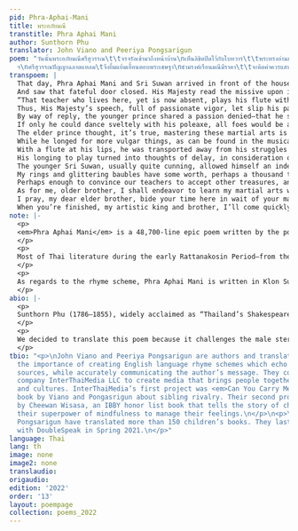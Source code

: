 ```yaml
---
pid: Phra-Aphai-Mani
title: พระอภัยมณี
transtitle: Phra Aphai Mani
author: Sunthorn Phu
translator: John Viano and Peeriya Pongsarigun
poem: "วันนั้นพระอภัยมณีศรีสุวรรณ\t\tจรจรัลเข้ามาถึงหน้าบ้าน\nเห็นลิขิตปิดไว้กับใบทวาร\t\tพระทรงอ่านแจ้งจิตในกิจจา\nอันท่านครูอยู่ตึกตำแหน่งนี้\t\tฝีปากปี่เป่าเสนาะเพราะหนักหนา\nจึงดำรัสตรัสแก่ยา\t\t\tอันวิชาสิ่งนี้พี่ชอบใจ\nอนุชาว่าการกลศึก\t\t\tน้องนี้นึกรักมาแต่ไหนไหน\nถ้าเรียนรู้รำกระบองได้ว่องไว\tจะชิงชัยข้าศึกไม่นึกเกรง\nพระเชษฐาว่าจริงแล้วเจ้าพี่\t\tวิชามีแล้วใครไม่ข่มเหง\nแต่ใจพี่นี้รักทางนักเลง\t\t\tหมายว่าเพลงดนตรีนี้ดีจริง\nถึงการเล่นเป็นที่ประโลมโลก\tได้ดับโศกสูญหายทั้งชายหญิง\nแต่ขัดสนจนจิตคิดประวิง\t\tด้วยทรัพย์สิ่งหนึ่งนี้ไม่มีมา
  ฯ\nศรีสุวรรณปัญญาฉลาดแหลม\tจึงยิ้มแย้มเยื้อนตอบพระเชษฐา\nธำมรงค์เรือนมณีมีราคา\t\tจะคิดค่าควรแสนตำลึงทอง\nพอบูชาอาจารย์เอาต่างทรัพย์\tเห็นจะรับสอนสั่งเราทั้งสอง\nอันตัวน้องนี้จะอยู่ด้วยครูกระบอง\tหัดให้คล่องเชี่ยวชาญชำนาญดี\nขอพระองค์จงเสด็จไปท้ายบ้าน\tอยู่ศึกษาอาจารย์ข้างดีดสี\nครั้นเสร็จสมปรารถนาไม่ช้าที\tจะตามพี่ไปหาที่อาจารย์"
transpoem: |
  That day, Phra Aphai Mani and Sri Suwan arrived in front of the house
  And saw that fateful door closed. His Majesty read the missive upon it, proving it is the house of a musical maestro.
  “That teacher who lives here, yet is now absent, plays his flute with sonorousness equal to his seriousness.”
  Thus, His Majesty’s speech, full of passionate vigor, let slip his passion for the musical arts.
  By way of reply, the younger prince shared a passion denied­—that he should deign to learn the art of war.
  If only he could dance sveltely with his poleaxe, all foes would be at his fearless mercy.
  The elder prince thought, it’s true, mastering these martial arts is a virtue unassailable.
  While he longed for more vulgar things, as can be found in the musical arts, the old master’s song crept into his heart.
  With a flute at his lips, he was transported away from his struggles as notions of manliness and womanliness faded into the musical void.
  His longing to play turned into thoughts of delay, in consideration of what treasure he needed to pay to learn to make song.
  The younger Sri Suwan, usually quite cunning, allowed himself an indelicate grin in answer to his elder brother.
  My rings and glittering baubles have some worth, perhaps a thousand talent-weights of gold—
  Perhaps enough to convince our teachers to accept other treasures, and accept us as students both.
  As for me, older brother, I shall endeavor to learn my martial arts well to master my poleaxe professionally.
  I pray, my dear elder brother, bide your time here in wait of your maestro.
  When you’re finished, my artistic king and brother, I’ll come quickly to meet you here at your maestro’s place.
note: |-
  <p>
  <em>Phra Aphai Mani</em> is a 48,700-line epic poem written by the poet Sunthorn Phu between 1821 and 1845. The male protagonist of the poem is Phra Aphai Mani, a keen musician who plays the flute. Nineteenth-century Thai literature was often centered on male warrior figures known for their martial prowess. For example, <em>I-nao</em>, written during the early Rattanakosin Period, portrays the titular protagonist as an expert in the use of daggers. <em>Kraithong</em> by King Rama II is about a hero who kills crocodiles. <em>Khobut</em>, written by Sunthorn Phu during the reign of King Rama I, is about Kobut, the son of the Sun, who has special power to resurrect the dead. <em>Singha Krai Phop</em>, also written by Sunthorn Phu during the reign of King Rama II and III, is about a child raised by a giant demon who drinks milk from a lion during infancy.
  </p>
  <p>
  Most of Thai literature during the early Rattanakosin Period—from the reign of King Rama to that of King Rama IV—was written by or for the monarchy. Therefore, the masculine stereotype was emphasized to glorify the King’s power. Male characters were usually heroes and warriors who protected their kingdom. <em>Phra Aphai Mani</em> is different. Originally, Sunthorn Phu wrote the poem due to financial issues, as he was imprisoned after injuring a high-ranking officer. He had the freedom to break such stereotypes. He depicted Phra Aphai Mani as a musician who does not have any superpowers or martial skills. He uses his musical mastery to charm and flirt with women. He is not a fighter and is rather sentimental. In fact, Phra Aphai Mani echoes the personality of Sunthorn Phu himself in many ways. For instance, Sunthorn Phu was famously known as an alcoholic who, when drunk, followed his feelings and passions rather than rationality. Sunthorn Phu was also an incorrigible flirt and had two wives and numerous lovers. In much the same way, Phra Aphai Mani has five wives.
  </p>
  <p>
  As regards to the rhyme scheme, Phra Aphai Mani is written in Klon Suphap. Each line consists of seven to nine syllables. Each stanza has two lines and each line is divided into two clauses. There is a complex set of rhymes, and Sunthorn Phu’s signature scheme of internal rhyming adds complication to it. He rhymes the syllables within each clause as opposed to rhyming across clauses.
  </p>
abio: |-
  <p>
  Sunthorn Phu (1786–1855), widely acclaimed as “Thailand’s Shakespeare,” lived during the Rattanakosin Period between the reigns of King Rama I and King Rama IV. He was famous for his epic poetry and memoirs. He invented “internal rhyming” — rhymes within each half-line in addition to the standard Klon Suphap rhyme scheme — which became his signature. In 1986, he was honored by UNESCO as a world poet, and Thai children study his poems to this day.
  </p>
  <p>
  We decided to translate this poem because it challenges the male stereotype of warriorship. Sunthorn Phu rejects this stereotype by portraying the lead character, Phra Aphai Mani, as a keen musician instead of a great warrior. We would also like to raise awareness of the works of Thailand’s most celebrated author — Amazon currently has only one listing for Phu’s work. It is nonetheless challenging to transfer the beautiful rhymes of Thai into another language, and most of Sunthorn Phu’s works are lengthy.
  </p>
tbio: "<p>\nJohn Viano and Peeriya Pongsarigun are authors and translators who value
  the importance of creating English language rhyme schemes which echo that of their
  sources, while accurately communicating the author’s message. They co-founded the
  company InterThaiMedia LLC to create media that brings people together across languages
  and cultures. InterThaiMedia’s first project was <em>Can You Carry Me?</em>, a children’s
  book by Viano and Pongasrigun about sibling rivalry. Their second project was <em>Calm</em>
  by Cheewan Wisasa, an IBBY honor list book that tells the story of children using
  their superpower of mindfulness to manage their feelings.\n</p>\n<p>\r\nViano and
  Pongsarigun have translated more than 150 children’s books. They last published
  with DoubleSpeak in Spring 2021.\n</p>"
language: Thai
lang: th
image: none
image2: none
translaudio: 
origaudio: 
edition: '2022'
order: '13'
layout: poempage
collection: poems_2022
---
```

